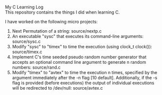 My C Learning Log<br>
This repository contains the things I did when learning C.

I have worked on the following micro projects:<br>
1. Next Permutation of a string: source/nextp.c<br>
2. An executable "sysc" that executes its command-line arguments: source/sysc.c<br>
3. Modify "sysc" to "timex" to time the execution (using clock_t clock()): source/timex.c<br>
4. Implement C's time seeded pseudo random number generator that accepts an optional command line argument to generate n random numbers: source/rand.c<br>
5. Modify "timex" to "avtex" to time the execution n times, specified by the argument immediately after the -n flag [10 default]. Additionally, if the -s flag is provided (before executions) the output of individual executions will be redirected to /dev/null: source/avtex.c<br>

<!-- Variadic and Callback Functions [Under Construction]
4. Timing various sorts on Random Input [Scheduled]
5. Multithreaded Merge Sort [Scheduled]
6. Google Search API [Scheduled] -->
